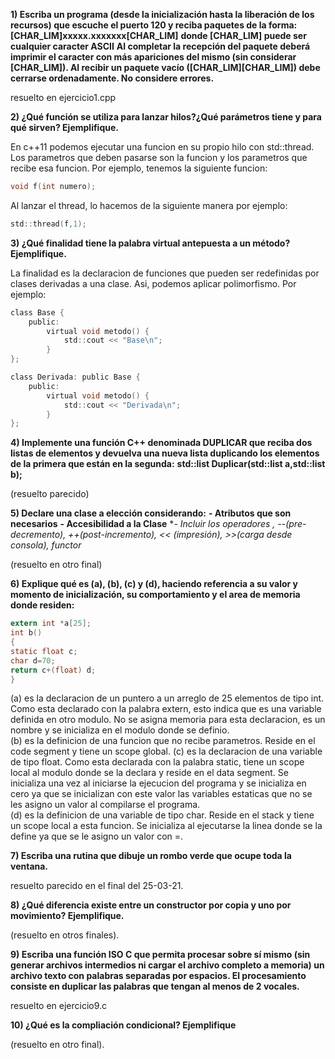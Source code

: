 **1) Escriba un programa (desde la inicialización hasta la liberación de los recursos) que escuche el puerto 120 y reciba paquetes de la forma: 		[CHAR_LIM]xxxxx.xxxxxxx[CHAR_LIM]**
**donde [CHAR_LIM] puede ser cualquier caracter ASCII**
**Al completar la recepción del paquete deberá imprimir el caracter con más apariciones del mismo (sin considerar [CHAR_LIM]). Al recibir un paquete vacío ([CHAR_LIM][CHAR_LIM]) debe cerrarse ordenadamente. No considere errores.**

resuelto en ejercicio1.cpp

**2) ¿Qué función se utiliza para lanzar hilos?¿Qué parámetros tiene y para qué sirven? Ejemplifique.**

En c++11 podemos ejecutar una funcion en su propio hilo con std::thread. Los parametros que deben pasarse son la funcion y los parametros que recibe esa funcion. Por ejemplo, tenemos la  siguiente funcion:

```c
void f(int numero);
```
Al lanzar el thread, lo hacemos de la siguiente manera por ejemplo:

```c
std::thread(f,1);
```

**3) ¿Qué finalidad tiene la palabra virtual antepuesta a un método? Ejemplifique.**

La finalidad es la declaracion de funciones que pueden ser redefinidas por clases derivadas a una clase. Asi, podemos aplicar polimorfismo. Por ejemplo:
```c
class Base {
	public:
		virtual void metodo() {
			std::cout << "Base\n";
		}
};

class Derivada: public Base {
	public:
		virtual void metodo() {
			std::cout << "Derivada\n";
		}
};
```

**4) Implemente una función C++ denominada DUPLICAR que reciba dos listas de elementos y devuelva una nueva lista duplicando los elementos de la primera que están en la segunda:**
		**std::list<T> Duplicar(std::list<T> a,std::list<T> b);**

(resuelto parecido)

**5) Declare una clase a elección considerando:**
		**- Atributos que son necesarios**
		**- Accesibilidad a la Clase**
		**- Incluir los operadores *, --(pre-decremento), ++(post-incremento), << (impresión), >>(carga desde consola), functor**

(resuelto en otro final)

**6) Explique qué es (a), (b), (c) y (d), haciendo referencia a su valor y momento de inicialización, su comportamiento y el area de memoria donde residen:**

```c
extern int *a[25];
int b()
{
static float c;
char d=70;
return c+(float) d;
}
```

(a) es la declaracion de un puntero a un arreglo de 25 elementos de tipo int. Como esta declarado con la palabra extern, esto indica que es una variable definida en otro modulo. No se asigna memoria para esta declaracion, es un nombre y se inicializa en el modulo donde se definio.   
(b) es la definicion de una funcion que no recibe parametros. Reside en el code segment y tiene un scope global.
(c) es la declaracion de una variable de tipo float. Como esta declarada con la palabra static, tiene un scope local al modulo donde se la declara y reside en el data segment. Se inicializa una vez al iniciarse la ejecucion del programa y se inicializa en cero ya que se inicializan con este valor las variables estaticas que no se les asigno un valor al compilarse el programa.  
(d) es la definicion de una variable de tipo char. Reside en el stack y tiene un scope local a esta funcion. Se inicializa al ejecutarse la linea donde se la define ya que se le asigno un valor con =.  

**7) Escriba una rutina que dibuje un rombo verde que ocupe toda la ventana.**

resuelto parecido en el final del 25-03-21.

**8) ¿Qué diferencia existe entre un constructor por copia y uno por movimiento? Ejemplifique.**

(resuelto en otros finales).

**9) Escriba una función ISO C que permita procesar sobre sí mismo (sin generar archivos intermedios ni cargar el archivo completo a memoria) un archivo texto con palabras separadas por espacios. El procesamiento consiste en duplicar las palabras que tengan al menos de 2 vocales.**

resuelto en ejercicio9.c

**10) ¿Qué es la compliación condicional? Ejemplifique**

(resuelto en otro final).
